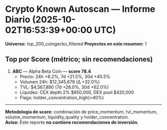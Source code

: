 # Crypto Known Autoscan — Informe Diario (2025-10-02T16:53:39+00:00 UTC)

**Universo:** top_200_coingecko_filtered
**Proyectos en este resumen:** 1

## Top por Score (métrico; sin recomendaciones)

1. **ABC** — Alpha Beta Coin — **score 78.4**
   - Precio: 24h +8.2%, 7d +21.5%, 30d +40.5%
   - Volumen 24h: $12,345,678 (Δ +32.0%)
   - TVL: $4,567,890 (7d +28.0%, 30d +62.0%)
   - Liquidez: CEX depth 2% $950,000, DEX pool $420,000
   - Flags: holder_concentration_high(>40%)


---

**Metodología de score:** combinación de price_momentum, tvl_momentum, volume_momentum, liquidity_quality y holder_concentration.  
**Aviso:** Este reporte **no contiene recomendaciones de inversión**.
